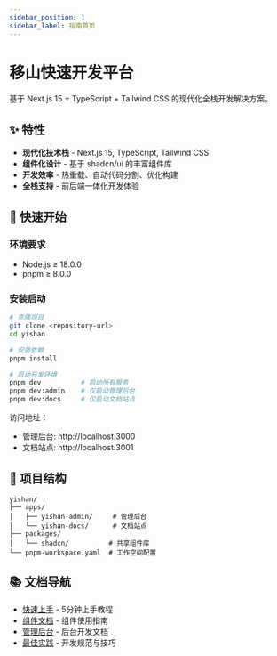 ```yaml
---
sidebar_position: 1
sidebar_label: 指南首页
---
```


# 移山快速开发平台

基于 Next.js 15 + TypeScript + Tailwind CSS 的现代化全栈开发解决方案。

## ✨ 特性

- **现代化技术栈** - Next.js 15, TypeScript, Tailwind CSS
- **组件化设计** - 基于 shadcn/ui 的丰富组件库
- **开发效率** - 热重载、自动代码分割、优化构建
- **全栈支持** - 前后端一体化开发体验

## 🚀 快速开始

### 环境要求

- Node.js ≥ 18.0.0
- pnpm ≥ 8.0.0

### 安装启动

```bash
# 克隆项目
git clone <repository-url>
cd yishan

# 安装依赖
pnpm install

# 启动开发环境
pnpm dev          # 启动所有服务
pnpm dev:admin    # 仅启动管理后台
pnpm dev:docs     # 仅启动文档站点
```

访问地址：
- 管理后台: http://localhost:3000
- 文档站点: http://localhost:3001

## 📁 项目结构

```
yishan/
├── apps/
│   ├── yishan-admin/     # 管理后台
│   └── yishan-docs/      # 文档站点
├── packages/
│   └── shadcn/          # 共享组件库
└── pnpm-workspace.yaml  # 工作空间配置
```

## 📚 文档导航

- [快速上手](/guide/quick-start) - 5分钟上手教程
- [组件文档](/components) - 组件使用指南
- [管理后台](/admin) - 后台开发文档
- [最佳实践](/guide/best-practices) - 开发规范与技巧